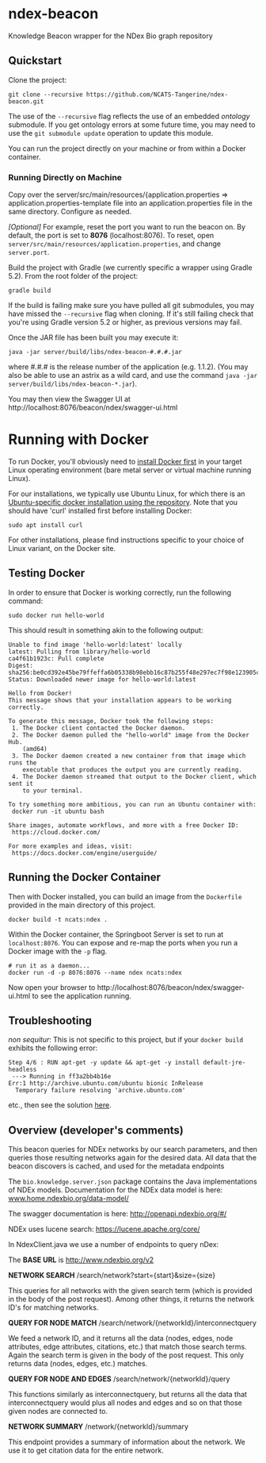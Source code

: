 # ndex-beacon #

Knowledge Beacon wrapper for the NDex Bio graph repository

## Quickstart

Clone the project:

```shell
git clone --recursive https://github.com/NCATS-Tangerine/ndex-beacon.git
```

The use of the `--recursive` flag reflects the use of an embedded *ontology* submodule. If you get ontology errors at 
some future time, you may need to use the `git submodule update` operation to update this module.

You can run the project directly on your machine or from within a Docker container.

### Running Directly on Machine

Copy over the server/src/main/resources/{application.properties => application.properties-template file into an 
application.properties file in the same directory. Configure as needed.

*[Optional]* For example, reset the port you want to run the beacon on. By default, the port is set to 
**8076** (localhost:8076). To reset, open `server/src/main/resources/application.properties`, and change `server.port`.

Build the project with Gradle (we currently specific a wrapper using Gradle 5.2). From the root folder of the project:

```shell
gradle build
```

If the build is failing make sure you have pulled all git submodules, you may have missed the `--recursive` flag when 
cloning. If it's still failing check that you're using Gradle version 5.2 or higher, as previous versions may fail. 

Once the JAR file has been built you may execute it:

```
java -jar server/build/libs/ndex-beacon-#.#.#.jar
```

where *#.#.#* is the release number of the application (e.g. 1.1.2). (You may also be able to use an astrix as a 
wild card, and use the command `java -jar server/build/libs/ndex-beacon-*.jar`).

You may then view the Swagger UI at http://localhost:8076/beacon/ndex/swagger-ui.html

# Running with Docker

To run Docker, you'll obviously need to [install Docker first](https://docs.docker.com/engine/installation/) in your target Linux operating environment (bare metal server or virtual machine running Linux).

For our installations, we typically use Ubuntu Linux, for which there is an [Ubuntu-specific docker installation using the repository](https://docs.docker.com/engine/installation/linux/docker-ce/ubuntu/#install-using-the-repository).
Note that you should have 'curl' installed first before installing Docker:

```
sudo apt install curl
```

For other installations, please find instructions specific to your choice of Linux variant, on the Docker site.

## Testing Docker

In order to ensure that Docker is working correctly, run the following command:

```
sudo docker run hello-world
```

This should result in something akin to the following output:

```
Unable to find image 'hello-world:latest' locally
latest: Pulling from library/hello-world
ca4f61b1923c: Pull complete
Digest: sha256:be0cd392e45be79ffeffa6b05338b98ebb16c87b255f48e297ec7f98e123905c
Status: Downloaded newer image for hello-world:latest

Hello from Docker!
This message shows that your installation appears to be working correctly.

To generate this message, Docker took the following steps:
 1. The Docker client contacted the Docker daemon.
 2. The Docker daemon pulled the "hello-world" image from the Docker Hub.
    (amd64)
 3. The Docker daemon created a new container from that image which runs the
    executable that produces the output you are currently reading.
 4. The Docker daemon streamed that output to the Docker client, which sent it
    to your terminal.

To try something more ambitious, you can run an Ubuntu container with:
 docker run -it ubuntu bash

Share images, automate workflows, and more with a free Docker ID:
 https://cloud.docker.com/

For more examples and ideas, visit:
 https://docs.docker.com/engine/userguide/
```

## Running the Docker Container

Then with Docker installed, you can build an image from the `Dockerfile` provided in the main directory of this project.

```shell
docker build -t ncats:ndex .
```

Within the Docker container, the Springboot Server is set to run at `localhost:8076`. You can expose and re-map the 
ports when you run a Docker image with the `-p` flag.

```shell
# run it as a daemon...
docker run -d -p 8076:8076 --name ndex ncats:ndex
```

Now open your browser to http://localhost:8076/beacon/ndex/swagger-ui.html to see the application running.

## Troubleshooting

_non sequitur_: This is not specific to this project, but if your `docker build` exhibits the following error:

```
Step 4/6 : RUN apt-get -y update && apt-get -y install default-jre-headless
 ---> Running in ff3a2bb4b16e
Err:1 http://archive.ubuntu.com/ubuntu bionic InRelease
  Temporary failure resolving 'archive.ubuntu.com'
```
etc., then see the solution [here](https://development.robinwinslow.uk/2016/06/23/fix-docker-networking-dns/). 

## Overview (developer's comments)

This beacon queries for NDEx networks by our search parameters, and then queries those resulting networks again for 
the desired data. All data that the beacon discovers is cached, and used for the metadata endpoints

The `bio.knowledge.server.json` package contains the Java implementations of NDEx models. Documentation for the NDEx 
data model is here: www.home.ndexbio.org/data-model/

The swagger documentation is here: http://openapi.ndexbio.org/#/

NDEx uses lucene search: https://lucene.apache.org/core/

In NdexClient.java we use a number of endpoints to query nDex:

The **BASE URL** is http://www.ndexbio.org/v2

**NETWORK SEARCH** /search/network?start={start}&size={size}

This queries for all networks with the given search term (which is provided in the body of the post request). 
Among other things, it returns the network ID's for matching networks.

**QUERY FOR NODE MATCH** /search/network/{networkId}/interconnectquery

We feed a network ID, and it returns all the data (nodes, edges, node attributes, edge attributes, citations, etc.) 
that match those search terms. Again the search term is given in the body of the post request. This only returns data 
(nodes, edges, etc.) matches.

**QUERY FOR NODE AND EDGES** /search/network/{networkId}/query

This functions similarly as interconnectquery, but returns all the data that interconnectquery would plus all nodes 
and edges and so on that those given nodes are connected to.

**NETWORK SUMMARY** /network/{networkId}/summary

This endpoint provides a summary of information about the network. We use it to get citation data for the entire network.
